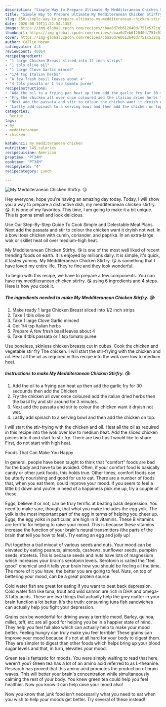 ```yaml
---
description: "Simple Way to Prepare Ultimate My Medditeranean Chicken Stirfry. 😘"
title: "Simple Way to Prepare Ultimate My Medditeranean Chicken Stirfry. 😘"
slug: 150-simple-way-to-prepare-ultimate-my-medditeranean-chicken-stirfry
date: 2020-08-19T11:22:54.135Z
image: https://img-global.cpcdn.com/recipes/cbaa6d7eb612640d/751x532cq70/my-medditeranean-chicken-stirfry-😘-recipe-main-photo.jpg
thumbnail: https://img-global.cpcdn.com/recipes/cbaa6d7eb612640d/751x532cq70/my-medditeranean-chicken-stirfry-😘-recipe-main-photo.jpg
cover: https://img-global.cpcdn.com/recipes/cbaa6d7eb612640d/751x532cq70/my-medditeranean-chicken-stirfry-😘-recipe-main-photo.jpg
author: Callie Moran
ratingvalue: 4.8
reviewcount: 46064
recipeingredient:
- "1 large Chicken Breast sliced into 12 inch strips"
- "1 tbls olive oil"
- "1 large Clove Garlic minced"
- "1/4 tsp Italian herbs"
- "A few fresh basil leaves about 4"
- "4 tbls passata or 1 tsp tomato puree"
recipeinstructions:
- "Add the oil to a frying pan heat up then add the garlic fry for 30 secounds then add the Chicken"
- "Fry the chicken all over once coloured add the italian dried herbs then the basil fry and stir around for 3 minutes."
- "Next add the passata and stir to colour the chicken want it dryish not wet."
- "Lastly add spinach to a serving bowl and then add the chicken on top."
categories:
- Recipe
tags:
- my
- medditeranean
- chicken

katakunci: my medditeranean chicken 
nutrition: 145 calories
recipecuisine: American
preptime: "PT34M"
cooktime: "PT34M"
recipeyield: "4"
recipecategory: Lunch

---
```



![My Medditeranean Chicken Stirfry. 😘](https://img-global.cpcdn.com/recipes/cbaa6d7eb612640d/751x532cq70/my-medditeranean-chicken-stirfry-😘-recipe-main-photo.jpg)

Hey everyone, hope you're having an amazing day today. Today, I will show you a way to prepare a distinctive dish, my medditeranean chicken stirfry. 😘. It is one of my favorites. This time, I am going to make it a bit unique. This is gonna smell and look delicious.

Use Our Step-By-Step Guide To Cook Simple and Delectable Meal Plans. Next add the passata and stir to colour the chicken want it dryish not wet. In a bowl toss chicken with cumin, coriander, and paprika. In an extra-large wok or skillet heat oil over medium-high heat.

My Medditeranean Chicken Stirfry. 😘 is one of the most well liked of recent trending foods on earth. It is enjoyed by millions daily. It is simple, it's quick, it tastes yummy. My Medditeranean Chicken Stirfry. 😘 is something that I have loved my entire life. They're fine and they look wonderful.


To begin with this recipe, we have to prepare a few components. You can have my medditeranean chicken stirfry. 😘 using 6 ingredients and 4 steps. Here is how you cook it.

<!--inarticleads1-->

##### The ingredients needed to make My Medditeranean Chicken Stirfry. 😘:

1. Make ready 1 large Chicken Breast sliced into 1/2 inch strips
1. Take 1 tbls olive oil
1. Take 1 large Clove Garlic minced
1. Get 1/4 tsp Italian herbs
1. Prepare A few fresh basil leaves about 4
1. Take 4 tbls passata or 1 tsp tomato puree


Use boneless, skinless chicken breasts cut in cubes. Cook the chicken and vegetable stir fry The chicken. I will start the stir-frying with the chicken and oil. Heat all the oil as required in this recipe into the wok over low to medium heat. 

<!--inarticleads2-->

##### Instructions to make My Medditeranean Chicken Stirfry. 😘:

1. Add the oil to a frying pan heat up then add the garlic fry for 30 secounds then add the Chicken
1. Fry the chicken all over once coloured add the italian dried herbs then the basil fry and stir around for 3 minutes.
1. Next add the passata and stir to colour the chicken want it dryish not wet.
1. Lastly add spinach to a serving bowl and then add the chicken on top.


I will start the stir-frying with the chicken and oil. Heat all the oil as required in this recipe into the wok over low to medium heat. Add the sliced chicken pieces into it and start to stir fry. There are two tips I would like to share. First, do not start with high heat. 

Foods That Can Make You Happy


In general, people have been taught to think that "comfort" foods are bad for the body and have to be avoided. Often, if your comfort food is basically candy or other junk foods, this holds true. Other times, comfort foods can be utterly nourishing and good for us to eat. There are a number of foods that, when you eat them, could improve your mood. If you seem to feel a little bit down and you're in need of a happiness pick me up, try a couple of these.

Eggs, believe it or not, can be truly terrific at beating back depression. You need to make sure, though, that what you make includes the egg yolk. The yolk is the most important part of the egg in terms of helping you cheer up. Eggs, the egg yolks in particular, are high in B vitamins. These B vitamins are terrific for helping to raise your mood. This is because these vitamins increase the function of your brain's neural transmitters (the parts of the brain that tell you how to feel). Try eating an egg and jolly up!

Put together a trail mixout of various seeds and nuts. Your mood can be elevated by eating peanuts, almonds, cashews, sunflower seeds, pumpkin seeds, etcetera. This is because seeds and nuts have lots of magnesium which increases your brain's serotonin levels. Serotonin is called the "feel good" chemical and it tells your brain how you should be feeling all the time. The more of it you have, the better you are going to feel. Nuts, on top of bettering your mood, can be a great protein source.

Cold water fish are great for eating if you want to beat back depression. Cold water fish like tuna, trout and wild salmon are rich in DHA and omega-3 fatty acids. These are two things that actually help the grey matter in your brain function a lot better. It's the truth: consuming tuna fish sandwiches can actually help you fight your depression. 

Grains can be wonderful for driving away a terrible mood. Barley, quinoa, millet, teff, etc are all good for helping you be in a happier state of mind. They help you feel full also which can actually help to make your mood better. Feeling hungry can truly make you feel terrible! These grains can improve your mood because it's not at all hard for your body to digest them. They are simpler to digest than other foods which helps bring up your blood sugar levels and that, in turn, elevates your mood.

Green tea is fantastic for moods. You were simply waiting to read that here, weren't you? Green tea has a lot of an amino acid referred to as L-theanine. Research has proved that this amino acid promotes the production of brain waves. This will better your brain's concentration while simultaneously calming the rest of your body. You knew green tea could help you feel healthier. Now you know it can help raise your mood also!

Now you know that junk food isn't necessarily what you need to eat when you wish to help your moods get better. Try several of these instead!

